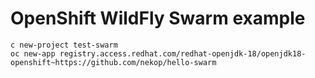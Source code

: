 # OpenShift WildFly Swarm example

```
c new-project test-swarm
oc new-app registry.access.redhat.com/redhat-openjdk-18/openjdk18-openshift~https://github.com/nekop/hello-swarm
```
